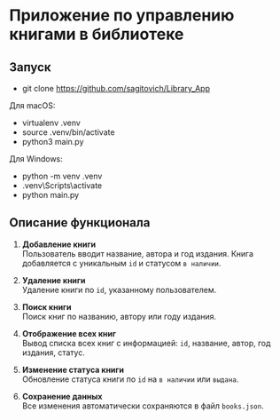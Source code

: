 # Приложение по управлению книгами в библиотеке #

## Запуск ##

- git clone https://github.com/sagitovich/Library_App

Для macOS:  
- virtualenv .venv  
- source .venv/bin/activate  
- python3 main.py  

Для Windows:  
- python -m venv .venv  
- .venv\Scripts\activate  
- python main.py  

## Описание функционала ##

1. **Добавление книги**  
   Пользователь вводит название, автора и год издания. Книга добавляется с уникальным `id` и статусом `в наличии`.

2. **Удаление книги**  
   Удаление книги по `id`, указанному пользователем.

3. **Поиск книги**  
   Поиск книг по названию, автору или году издания.

4. **Отображение всех книг**  
   Вывод списка всех книг с информацией: `id`, название, автор, год издания, статус.

5. **Изменение статуса книги**  
   Обновление статуса книги по `id` на `в наличии` или `выдана`.

6. **Сохранение данных**  
   Все изменения автоматически сохраняются в файл `books.json`.
